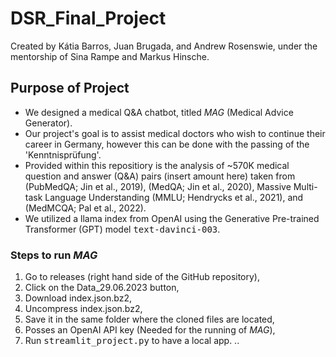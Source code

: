 # DSR_Final_Project
Created by Kátia Barros, Juan Brugada, and Andrew Rosenswie, under the mentorship of Sina Rampe and Markus Hinsche.


## Purpose of Project
* We designed a medical Q&A chatbot, titled *MAG* (Medical Advice Generator).
* Our project's goal is to assist medical doctors who wish to continue their career in Germany, however this can be done with the passing of the 'Kenntnisprüfung'.
* Provided within this repositiory is the analysis of ~570K medical question and answer (Q&A) pairs (insert amount here) taken from (PubMedQA; Jin et al., 2019), (MedQA; Jin et al., 2020), Massive Multi-task Language Understanding (MMLU; Hendrycks et al., 2021), and (MedMCQA; Pal et al., 2022).
* We utilized a llama index from OpenAI using the Generative Pre-trained Transformer (GPT) model <tt>text-davinci-003</tt>.

### Steps to run *MAG*
1. Go to releases (right hand side of the GitHub repository),
2. Click on the Data_29.06.2023 button,
3. Download index.json.bz2,
4. Uncompress index.json.bz2,
5. Save it in the same folder where the cloned files are located,
6. Posses an OpenAI API key (Needed for the running of *MAG*),
7. Run <tt>streamlit_project.py</tt> to have a local app.
..
